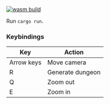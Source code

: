 [![wasm build](https://github.com/caengen/dungeon-maker/actions/workflows/rust.yml/badge.svg)](https://github.com/caengen/dungeon-maker/actions/workflows/rust.yml)

Run `cargo run`.

### Keybindings

| Key        | Action           |
| ---------- | ---------------- |
| Arrow keys | Move camera      |
| R          | Generate dungeon |
| Q          | Zoom out         |
| E          | Zoom in          |
